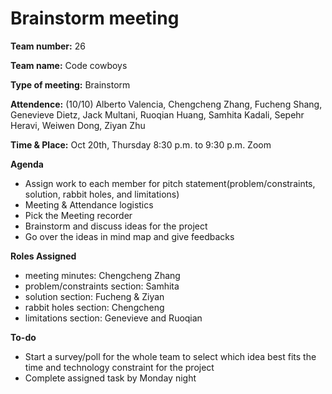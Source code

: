 # Brainstorm meeting

**Team number:**
26

**Team name:**
Code cowboys

**Type of meeting:**
Brainstorm

**Attendence:**
(10/10) Alberto Valencia, Chengcheng Zhang, Fucheng Shang, Genevieve Dietz, Jack Multani, Ruoqian Huang, Samhita Kadali, Sepehr Heravi, Weiwen Dong, Ziyan Zhu

**Time & Place:**
Oct 20th, Thursday 8:30 p.m. to 9:30 p.m. Zoom

**Agenda**
- Assign work to each member for pitch statement(problem/constraints, solution, rabbit holes, and limitations)
- Meeting & Attendance logistics 
- Pick the Meeting recorder
- Brainstorm and discuss ideas for the project
- Go over the ideas in mind map and give feedbacks

**Roles Assigned**
- meeting minutes: Chengcheng Zhang
- problem/constraints section: Samhita
- solution section: Fucheng & Ziyan
- rabbit holes section: Chengcheng
- limitations section: Genevieve and Ruoqian

**To-do**
- Start a survey/poll for the whole team to select which idea best fits the time and technology constraint for the project
- Complete assigned task by Monday night
